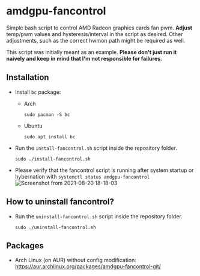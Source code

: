 # amdgpu-fancontrol

Simple bash script to control AMD Radeon graphics cards fan pwm. **Adjust** temp/pwm values and hysteresis/interval in the script as desired. Other adjustments, such as the correct hwmon path might be required as well.

This script was initially meant as an example. **Please don't just run it naively and keep in mind that I'm not responsible for failures.**

## Installation

* Install ```bc``` package:
  * Arch
    ```
    sudo pacman -S bc
    ```
  * Ubuntu
    ```
    sudo apt install bc
    ``` 

* Run the ```install-fancontrol.sh``` script inside the repository folder.
    ```
    sudo ./install-fancontrol.sh
    ```

* Please verify that the fancontrol script is running after system startup or hybernation with ```systemctl status amdgpu-fancontrol```
![Screenshot from 2021-08-20 18-18-03](https://user-images.githubusercontent.com/32335484/130263510-dd0f89e7-f2fd-4320-bc3c-2568014c2409.png)
  
## How to uninstall fancontrol?

* Run the ```uninstall-fancontrol.sh``` script inside the repository folder.
    ```
    sudo ./uninstall-fancontrol.sh
    ```

## Packages

- Arch Linux (on AUR) without config modification: https://aur.archlinux.org/packages/amdgpu-fancontrol-git/

